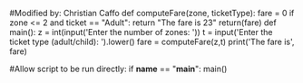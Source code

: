 #Modified by: Christian Caffo
def computeFare(zone, ticketType):
     fare = 0
     if zone <= 2 and ticket == "Adult":
      return "The fare is 23"
     return(fare)
def main():
      z = int(input('Enter the number of zones: '))
      t = input('Enter the ticket type (adult/child): ').lower()
      fare = computeFare(z,t)
      print('The fare is', fare)
 
 #Allow script to be run directly:
 if __name__ == "__main__":
      main()

